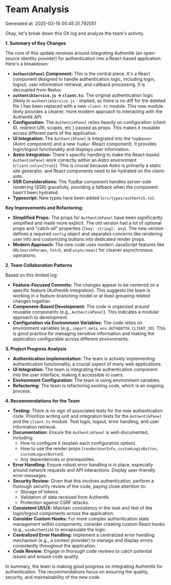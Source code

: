 # Team Analysis
Generated at: 2025-03-16 00:45:31.792051

Okay, let's break down this Git log and analyze the team's activity.

**1. Summary of Key Changes**

The core of this update revolves around integrating Authentik (an open-source identity provider) for authentication into a React-based application.  Here's a breakdown:

*   **`AuthentikPanel` Component:** This is the central piece.  It's a React component designed to handle authentication logic, including login, logout, user information retrieval, and callback processing.  It is  decoupled from Redux.
*   **`authentikService.js` -> `client.ts`:** The original authentication logic (likely in `authentikService.js` - implied, as there is no diff for the deleted file ) has been replaced with a new `client.ts` module.  This new module likely provides a cleaner, more modern approach to interacting with the Authentik API.
*   **Configuration:** The `AuthentikPanel` relies heavily on configuration (client ID, redirect URI, scopes, etc.) passed as props. This makes it reusable across different parts of the application.
*   **UI Integration:** The `AuthentikPanel` is integrated into the `TopBanner` (Astro component) and a new `TopBar` (React component).  It provides login/logout functionality and displays user information.
*   **Astro Integration:**  There's specific handling to make the React-based `AuthentikPanel` work correctly within an Astro environment (`client:only={true}`).  This is crucial because Astro is primarily a static site generator, and React components need to be hydrated on the client-side.
*   **SSR Considerations:** The TopBar component handles server-side rendering (SSR) gracefully, providing a fallback when the component hasn't been hydrated.
*   **Typescript:** New types have been added (`src/types/authentik.ts`).

**Key Improvements and Refactoring:**

*   **Simplified Props:** The props for `AuthentikPanel` have been significantly simplified and made more explicit. The old version had a lot of optional props and "catch-all" properties (`[key: string]: any`). The new version defines a required `config` object and separates concerns like rendering user info and customizing buttons into dedicated render props.
*   **Modern Approach:**  The new code uses modern JavaScript features like `URLSearchParams`, `fetch`, and `async/await` for cleaner asynchronous operations.

**2. Team Collaboration Patterns**

Based on this limited log:

*   **Feature-Focused Commits:** The changes appear to be centered on a specific feature (Authentik integration). This suggests the team is working in a feature-branching model or at least grouping related changes together.
*   **Component-Based Development:**  The code is organized around reusable components (e.g., `AuthentikPanel`). This indicates a modular approach to development.
*   **Configuration via Environment Variables:** The code relies on environment variables (e.g., `import.meta.env.AUTHENTIK_CLIENT_ID`). This is good practice for managing sensitive information and making the application configurable across different environments.

**3. Project Progress Analysis**

*   **Authentication Implementation:** The team is actively implementing authentication functionality, a crucial aspect of many web applications.
*   **UI Integration:** The team is integrating the authentication component into the user interface, making it accessible to users.
*   **Environment Configuration:** The team is using environment variables.
*   **Refactoring:**  The team is refactoring existing code, which is an ongoing process.

**4. Recommendations for the Team**

*   **Testing:**  There is no sign of associated tests for the new authentication code.  Prioritize writing unit and integration tests for the `AuthentikPanel` and the `client.ts` module. Test login, logout, error handling, and user information retrieval.
*   **Documentation:** Ensure the `AuthentikPanel` is well-documented, including:
    *   How to configure it (explain each configuration option).
    *   How to use the render props (`renderUserInfo`, `customLoginButton`, `customLogoutButton`).
    *   Any dependencies or prerequisites.
*   **Error Handling:** Ensure robust error handling is in place, especially around network requests and API interactions. Display user-friendly error messages.
*   **Security Review:**  Given that this involves authentication, perform a thorough security review of the code, paying close attention to:
    *   Storage of tokens.
    *   Validation of data received from Authentik.
    *   Protection against CSRF attacks.
*   **Consistent UI/UX:** Maintain consistency in the look and feel of the login/logout components across the application.
*   **Consider Custom Hooks:** For more complex authentication state management within components, consider creating custom React hooks (e.g., `useAuthentik`) to encapsulate the logic.
*   **Centralized Error Handling:** Implement a centralized error handling mechanism (e.g., a context provider) to manage and display errors consistently throughout the application.
*   **Code Review:** Engage in thorough code reviews to catch potential issues and ensure code quality.

In summary, the team is making good progress on integrating Authentik for authentication. The recommendations focus on ensuring the quality, security, and maintainability of the new code.
